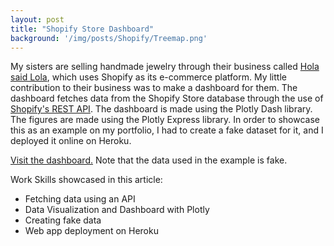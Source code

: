 ```yaml
---
layout: post
title: "Shopify Store Dashboard"
background: '/img/posts/Shopify/Treemap.png'
---
```


My sisters are selling handmade jewelry through their business called [Hola said Lola](https://holasaidlola.com), which uses Shopify as its e-commerce platform. My little contribution to their business was to make a dashboard for them. The dashboard fetches data from the Shopify Store database through the use of [Shopify's REST API](https://shopify.dev/api/admin-rest?msclkid=a95a5618a6d811ec959394708f75e4fa#top). The dashboard is made using the Plotly Dash library. The figures are made using the Plotly Express library. In order to showcase this as an example on my portfolio, I had to create a fake dataset for it, and I deployed it online on Heroku.

[Visit the dashboard.](https://custom-shopify-analytics.herokuapp.com/)  Note that the data used in the example is fake.

Work Skills showcased in this article:
* Fetching data using an API
* Data Visualization and Dashboard with Plotly
* Creating fake data
* Web app deployment on Heroku